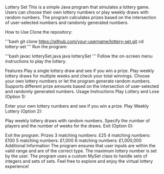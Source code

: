 Lottery Set
This is a simple Java program that simulates a lottery game. Users can choose their own lottery numbers or play weekly draws with random numbers. The program calculates prizes based on the intersection of user-selected numbers and randomly generated numbers.

How to Use
Clone the repository:

'''bash
git clone https://github.com/your-username/lottery-set.git
cd lottery-set
'''
Run the program:

'''bash
javac lotterySet.java
java lotterySet
'''
Follow the on-screen menu instructions to play the lottery.

Features
Play a single lottery draw and see if you win a prize.
Play weekly lottery draws for multiple weeks and check your total winnings.
Choose your own lottery numbers or let the program generate random numbers.
Supports different prize amounts based on the intersection of user-selected and randomly generated numbers.
Usage Instructions
Play Lottery and Lose (Option 1):

Enter your own lottery numbers and see if you win a prize.
Play Weekly Lottery (Option 2):

Play weekly lottery draws with random numbers.
Specify the number of players and the number of weeks for the draws.
Exit (Option 0):

Exit the program.
Prizes
3 matching numbers: £25
4 matching numbers: £100
5 matching numbers: £1,000
6 matching numbers: £1,000,000
Additional Information
The program ensures that user inputs are within the valid range and are of the correct type.
The maximum lottery number is set by the user.
The program uses a custom MySet class to handle sets of integers and sets of sets.
Feel free to explore and enjoy the virtual lottery experience!
